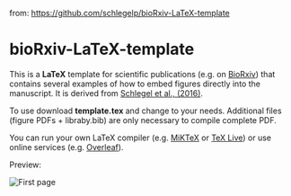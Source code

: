 
from: https://github.com/schlegelp/bioRxiv-LaTeX-template

# bioRxiv-LaTeX-template

This is a **LaTeX** template for scientific publications (e.g. on [BioRxiv](http://www.biorxiv.org)) that contains several examples of how to embed figures directly into the manuscript. It is derived from [Schlegel et al., (2016)](http://biorxiv.org/content/early/2016/04/07/044990).

To use download **template.tex** and change to your needs. Additional files (figure PDFs + libraby.bib) are only necessary to compile complete PDF.

You can run your own LaTeX compiler (e.g. [MiKTeX](http://miktex.org/) or [TeX Live](http://www.tug.org/texlive/)) or use online services (e.g. [Overleaf](http://www.overleaf.com)).

Preview:

![First page](https://cloud.githubusercontent.com/assets/7161148/14634271/7ff04c20-0621-11e6-8536-9d9d4f86d3ea.PNG)
